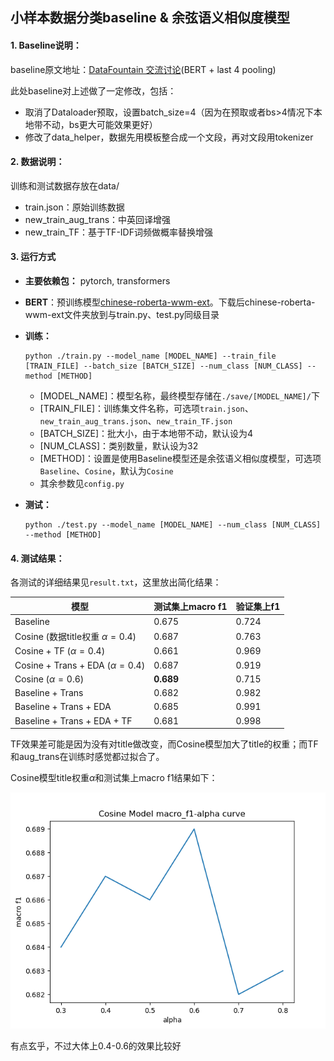 ## 小样本数据分类baseline & 余弦语义相似度模型

#### 1. Baseline说明：

baseline原文地址：[DataFountain 交流讨论](https://discussion.datafountain.cn/articles/detail/2513)(BERT + last 4 pooling)

此处baseline对上述做了一定修改，包括：

- 取消了Dataloader预取，设置batch_size=4（因为在预取或者bs>4情况下本地带不动，bs更大可能效果更好）
- 修改了data_helper，数据先用模板整合成一个文段，再对文段用tokenizer

#### 2. 数据说明：

训练和测试数据存放在data/

- train.json：原始训练数据
- new_train_aug_trans：中英回译增强
- new_train_TF：基于TF-IDF词频做概率替换增强

#### 3. 运行方式

- **主要依赖包：** pytorch, transformers

- **BERT**：预训练模型[chinese-roberta-wwm-ext](https://huggingface.co/hfl/chinese-roberta-wwm-ext)。下载后chinese-roberta-wwm-ext文件夹放到与train.py、test.py同级目录

- **训练：**

  ```
  python ./train.py --model_name [MODEL_NAME] --train_file [TRAIN_FILE] --batch_size [BATCH_SIZE] --num_class [NUM_CLASS] --method [METHOD]
  ```

  - [MODEL_NAME]：模型名称，最终模型存储在`./save/[MODEL_NAME]/`下
  - [TRAIN_FILE]：训练集文件名称，可选项`train.json`、`new_train_aug_trans.json`、`new_train_TF.json`
  - [BATCH_SIZE]：批大小，由于本地带不动，默认设为4
  - [NUM_CLASS]：类别数量，默认设为32
  - [METHOD]：设置是使用Baseline模型还是余弦语义相似度模型，可选项`Baseline`、`Cosine`，默认为`Cosine`
  - 其余参数见`config.py`

- **测试：**

  ```
  python ./test.py --model_name [MODEL_NAME] --num_class [NUM_CLASS] --method [METHOD]
  ```

#### 4. 测试结果：

各测试的详细结果见`result.txt`，这里放出简化结果：

| 模型                                   | 测试集上macro f1 | 验证集上f1       |
| -------------------------------------- | ---------------- | ---------------- |
| Baseline                               | 0.675            | 0.724 |
| Cosine   (数据title权重 $\alpha=0.4$)  | 0.687            | 0.763 |
| Cosine + TF   ($\alpha=0.4$)       | 0.661            | 0.969 |
| Cosine + Trans + EDA   ($\alpha=0.4$) | 0.687            | 0.919 |
| Cosine    ($\alpha=0.6$)               | **0.689**        | 0.715 |
| Baseline  + Trans                      | 0.682            |   0.982       |
| Baseline  + Trans + EDA                | 0.685            |   0.991        |
| Baseline  + Trans + EDA + TF           | 0.681            |   0.998       |

TF效果差可能是因为没有对title做改变，而Cosine模型加大了title的权重；而TF和aug_trans在训练时感觉都过拟合了。

Cosine模型title权重$\alpha$和测试集上macro f1结果如下：

![cosine_result](./results/cosine_result.png)

有点玄乎，不过大体上0.4-0.6的效果比较好
